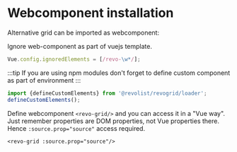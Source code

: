# Webcomponent installation

Alternative grid can be imported as webcomponent:

Ignore web-component as part of vuejs template.
```js
Vue.config.ignoredElements = [/revo-\w*/];
```

:::tip
If you are using npm modules don't forget to define custom component as part of environment
:::
```js
import {defineCustomElements} from '@revolist/revogrid/loader';
defineCustomElements();
```

Define webcomponent `<revo-grid/>` and you can access it in a "Vue way". Just remember properties are DOM properties, not Vue properties there. Hence `:source.prop="source"` access required.
```
<revo-grid :source.prop="source"/>
```